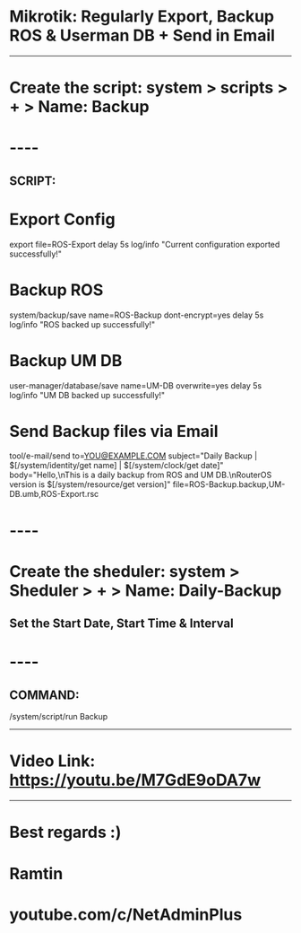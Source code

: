# Mikrotik: Regularly Export, Backup ROS & Userman DB + Send in Email

------------------------------------------

# Create the script: system > scripts > + > Name: Backup

# ----

## SCRIPT:

# Export Config
export file=ROS-Export
delay 5s
log/info "Current configuration exported successfully!"
# Backup ROS
system/backup/save name=ROS-Backup dont-encrypt=yes
delay 5s
log/info "ROS backed up successfully!"
# Backup UM DB
user-manager/database/save name=UM-DB overwrite=yes
delay 5s
log/info "UM DB backed up successfully!"
# Send Backup files via Email
tool/e-mail/send to=YOU@EXAMPLE.COM subject="Daily Backup | $[/system/identity/get name] | $[/system/clock/get date]" body="Hello,\nThis is a daily backup from ROS and UM DB.\nRouterOS version is $[/system/resource/get version]" file=ROS-Backup.backup,UM-DB.umb,ROS-Export.rsc

# ----

# Create the sheduler: system > Sheduler > + > Name: Daily-Backup
## Set the Start Date, Start Time & Interval

# ----

## COMMAND:

/system/script/run Backup

------------------------------------------
# Video Link: https://youtu.be/M7GdE9oDA7w
------------------------------------------


# Best regards :)
# Ramtin
# youtube.com/c/NetAdminPlus
